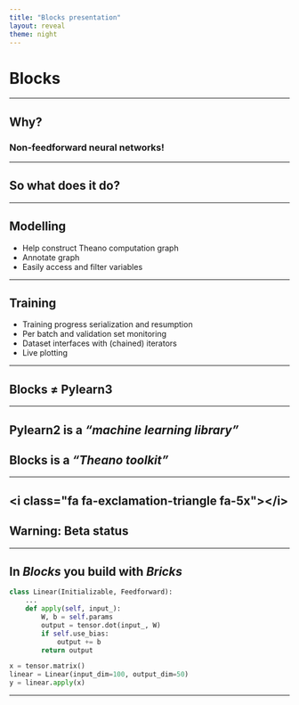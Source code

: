 ```yaml
---
title: "Blocks presentation"
layout: reveal
theme: night
---
```


# Blocks

---

## Why?

### Non-feedforward neural networks!

---

## So what does it do?

---

## Modelling

* Help construct Theano computation graph
* Annotate graph
* Easily access and filter variables

---

## Training

* Training progress serialization and resumption
* Per batch and validation set monitoring
* Dataset interfaces with (chained) iterators
* Live plotting

---

## Blocks ≠ Pylearn3

---

## Pylearn2 is a *“machine learning library”*

## Blocks is a *“Theano toolkit”*

---

## &lt;i class="fa fa-exclamation-triangle fa-5x"&gt;&lt;/i&gt;

## Warning: Beta status

---

## In *Blocks* you build with *Bricks*

```python
class Linear(Initializable, Feedforward):
    ...
    def apply(self, input_):
        W, b = self.params
        output = tensor.dot(input_, W)
        if self.use_bias:
            output += b
        return output

x = tensor.matrix()
linear = Linear(input_dim=100, output_dim=50)
y = linear.apply(x)
```

---
